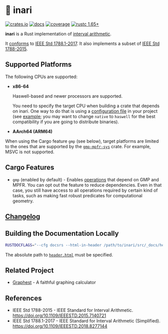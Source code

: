 # 🦊 inari

[![crates.io](https://img.shields.io/crates/v/inari.svg)](https://crates.io/crates/inari)
[![docs](https://img.shields.io/docsrs/inari)](https://docs.rs/inari)
[![coverage](https://img.shields.io/coveralls/github/unageek/inari/main)](https://coveralls.io/github/unageek/inari?branch=main)
[![rustc 1.65+](https://img.shields.io/badge/rustc-1.65%2B-lightgrey)](https://blog.rust-lang.org/2022/11/03/Rust-1.65.0.html)

**inari** is a Rust implementation of [interval arithmetic](https://en.wikipedia.org/wiki/Interval_arithmetic).

It [conforms](https://docs.rs/inari/latest/inari/_docs/conformance/index.html) to [IEEE Std 1788.1-2017](https://doi.org/10.1109/IEEESTD.2018.8277144). It also implements a subset of [IEEE Std 1788-2015](https://doi.org/10.1109/IEEESTD.2015.7140721).

## Supported Platforms

The following CPUs are supported:

- **x86-64**

  Haswell-based and newer processors are supported.

  You need to specify the target CPU when building a crate that depends on inari. One way to do that is using a [configuration file](https://doc.rust-lang.org/cargo/reference/config.html) in your project (see [example](https://github.com/unageek/graphest/blob/main/.cargo/config.toml); you may want to change `native` to `haswell` for the best compatibility if you are going to distribute binaries).

- **AArch64 (ARM64)**

When using the Cargo feature `gmp` (see below), target platforms are limited to the ones that are supported by the [`gmp-mpfr-sys`](https://crates.io/crates/gmp-mpfr-sys) crate. For example, MSVC is not supported.

## Cargo Features

- `gmp` (enabled by default) - Enables [operations](https://docs.rs/inari/latest/inari/_docs/conformance/) that depend on GMP and MPFR. You can opt out the feature to reduce dependencies. Even in that case, you still have access to all operations required by certain kind of tasks, such as making fast robust predicates for computational geometry.

## [Changelog](CHANGELOG.md)

## Building the Documentation Locally

```bash
RUSTDOCFLAGS="--cfg docsrs --html-in-header /path/to/inari/src/_docs/header.html" cargo doc --open
```

The absolute path to [`header.html`](src/_docs/header.html) must be specified.

## Related Project

- [Graphest](https://github.com/unageek/graphest) - A faithful graphing calculator

## References

- IEEE Std 1788-2015 - IEEE Standard for Interval Arithmetic. https://doi.org/10.1109/IEEESTD.2015.7140721
- IEEE Std 1788.1-2017 - IEEE Standard for Interval Arithmetic (Simplified). https://doi.org/10.1109/IEEESTD.2018.8277144
